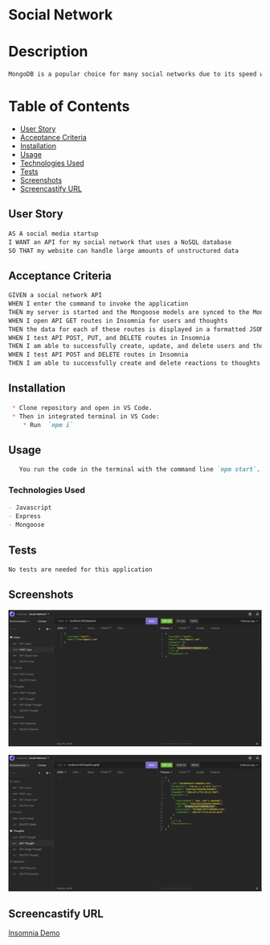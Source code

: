 # Social Network
# Description
```md
MongoDB is a popular choice for many social networks due to its speed with large amounts of data and flexibility with unstructured data. Over the last part of this course, you’ll use several of the technologies that social networking platforms use in their full-stack applications. Because the foundation of these applications is data, it’s important that you understand how to build and structure the API first.
```

   # Table of Contents

  * [User Story](#user-story)
  * [Acceptance Criteria](#acceptance-criteria)
  * [Installation](#installation)
  * [Usage](#usage)
  * [Technologies Used](#technologies-used)
  * [Tests](#tests)
  * [Screenshots](#screenshots)
  * [Screencastify URL](#screencastify-url)



 ## User Story

```md
AS A social media startup
I WANT an API for my social network that uses a NoSQL database
SO THAT my website can handle large amounts of unstructured data
```

## Acceptance Criteria

```md
GIVEN a social network API
WHEN I enter the command to invoke the application
THEN my server is started and the Mongoose models are synced to the MongoDB database
WHEN I open API GET routes in Insomnia for users and thoughts
THEN the data for each of these routes is displayed in a formatted JSON
WHEN I test API POST, PUT, and DELETE routes in Insomnia
THEN I am able to successfully create, update, and delete users and thoughts in my database
WHEN I test API POST and DELETE routes in Insomnia
THEN I am able to successfully create and delete reactions to thoughts and add and remove friends to a user’s friend list
```

## Installation
```md
 * Clone repository and open in VS Code.
 * Then in integrated terminal in VS Code:
    * Run  `npm i`
```   


## Usage
```md
   You run the code in the terminal with the command line `npm start`.
```

### Technologies Used
```md
- Javascript
- Express
- Mongoose
```

## Tests
```md
No tests are needed for this application
```

## Screenshots

![Screenshot](./assets/images/Screen%20Shot%202022-07-17%20at%206.03.58%20PM.png)

![Screenshot](./assets/images/Screen%20Shot%202022-07-17%20at%206.04.13%20PM.png)


## Screencastify URL

[Insomnia Demo](https://watch.screencastify.com/v/iVa4JwHZinWPF2RRzz33)

 
